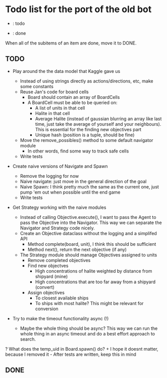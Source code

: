 Todo list for the port of the old bot
=====================================

- : todo
+ : done

When all of the subitems of an item are done, move it to DONE.


TODO
----
- Play around the the data model that Kaggle gave us
    + Instead of using strings directly as actions/directions, etc, make
      some constants
    - Reuse Jan's code for board cells
        - Board should contain an array of BoardCells
        - A BoardCell must be able to be queried on:
            - A list of units in that cell
            - Halite in that cell
            - Average Halite (instead of gaussian blurring an array like last time,
            just take the average of yourself and your neighbours). This is essential 
            for the finding new objectives part 
            - Unique hash (position is a tuple, should be fine)
    - Move the remove_possibles() method to some default navigator module
        - In other words, find some way to track safe cells
    - Write tests

- Create naive versions of Navigate and Spawn
    + Remove the logging for now
    + Naive navigate: just move in the general direction of the goal
    + Naive Spawn: I think pretty much the same as the current one, just
      pump 'em out when possible until the end game
    - Write tests

- Get Strategy working with the naive modules
    + Instead of calling Objective.execute(), I want to pass the Agent to pass the Objective into the Navigator. 
    This way we can separate the Navigator and Strategy code nicely.
    + Create an Objective dataclass without the logging and a simplifed API
        + Method complete(board, unit), I think this should be sufficient 
        + Method next(), return the next objective (if any)
    - The Strategy module should manage Objectives assigned to units
        + Remove completed objectives
        - Find new objectves
            - High concentrations of halite weighted by distance from shipyard (mine)
            - High concentrations that are too far away from a shipyard (convert)
        - Assign objectives 
            + To closest available ships
            - To ships with most halite? This might be relevant for conversion
    
- Try to make the timeout functionality async (!)
    - Maybe the whole thing should be async? This way we can run the whole 
    thing in an async timeout and do a best effort approach to search.


? What does the temp_uid in Board.spawn() do?
    + I hope it doesnt matter, because I removed it
    - After tests are written, keep this in mind

DONE 
----
